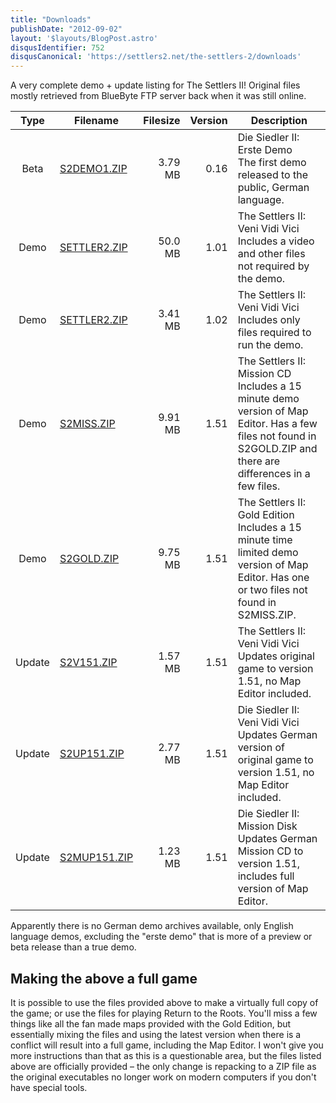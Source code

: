 ```yaml
---
title: "Downloads"
publishDate: "2012-09-02"
layout: '$layouts/BlogPost.astro'
disqusIdentifier: 752
disqusCanonical: 'https://settlers2.net/the-settlers-2/downloads'
---
```


A very complete demo + update listing for The Settlers II! Original files mostly retrieved from BlueByte FTP server back when it was still online.

| Type | Filename | Filesize | Version | Description |
| :---: | --- | ---: | ---: | --- |
| Beta | [S2DEMO1.ZIP](/wp-content/uploads/2012/09/s2demo1.zip) | 3.79 MB | 0.16 | Die Siedler II: Erste Demo<br />The first demo released to the public, German language. |
| Demo | [SETTLER2.ZIP](/downloads/demo/settler2_v101.zip) | 50.0 MB | 1.01 | The Settlers II: Veni Vidi Vici<br />Includes a video and other files not required by the demo. |
| Demo | [SETTLER2.ZIP](/wp-content/uploads/2012/09/settler2_v102.zip) | 3.41 MB | 1.02 | The Settlers II: Veni Vidi Vici<br />Includes only files required to run the demo. |
| Demo | [S2MISS.ZIP](/wp-content/uploads/2012/09/s2miss.zip) | 9.91 MB | 1.51 | The Settlers II: Mission CD<br />Includes a 15 minute demo version of Map Editor. Has a few files not found in S2GOLD.ZIP and there are differences in a few files. |
| Demo | [S2GOLD.ZIP](/wp-content/uploads/2012/09/s2gold.zip) | 9.75 MB | 1.51 | The Settlers II: Gold Edition<br />Includes a 15 minute time limited demo version of Map Editor. Has one or two files not found in S2MISS.ZIP. |
| Update | [S2V151.ZIP](/wp-content/uploads/2012/09/s2v151.zip) | 1.57 MB | 1.51 | The Settlers II: Veni Vidi Vici<br />Updates original game to version 1.51, no Map Editor included. |
| Update | [S2UP151.ZIP](/wp-content/uploads/2012/09/s2up151.zip) | 2.77 MB | 1.51 | Die Siedler II: Veni Vidi Vici<br />Updates German version of original game to version 1.51, no Map Editor included. |
| Update | [S2MUP151.ZIP](/wp-content/uploads/2012/09/s2mup151.zip) | 1.23 MB | 1.51 | Die Siedler II: Mission Disk<br />Updates German Mission CD to version 1.51, includes full version of Map Editor. |

Apparently there is no German demo archives available, only English language demos, excluding the "erste demo" that is more of a preview or beta release than a true demo.

## Making the above a full game

It is possible to use the files provided above to make a virtually full copy of the game; or use the files for playing Return to the Roots. You'll miss a few things like all the fan made maps provided with the Gold Edition, but essentially mixing the files and using the latest version when there is a conflict will result into a full game, including the Map Editor. I won't give you more instructions than that as this is a questionable area, but the files listed above are officially provided – the only change is repacking to a ZIP file as the original executables no longer work on modern computers if you don't have special tools.
